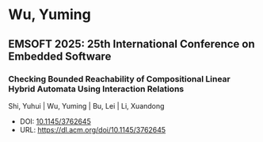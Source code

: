 # Wu, Yuming

## EMSOFT 2025: 25th International Conference on Embedded Software

### Checking Bounded Reachability of Compositional Linear Hybrid Automata Using Interaction Relations
Shi, Yuhui | Wu, Yuming | Bu, Lei | Li, Xuandong
* DOI: [10.1145/3762645](https://doi.org/10.1145/3762645)
* URL: <https://dl.acm.org/doi/10.1145/3762645>


